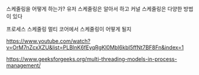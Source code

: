 스케줄링을 어떻게 하는가?
유저 스케줄링은 알아서 하고
커널 스케줄링은 다양한 방법이 있다


프로세스 스케줄링
멀티 코어에서 스케줄링이 어떻게 될지

https://www.youtube.com/watch?v=OrM7nZcxXZU&list=PLBlnK6fEyqRgKl0MbI6kbI5ffNt7BF8Fn&index=1

https://www.geeksforgeeks.org/multi-threading-models-in-process-management/

